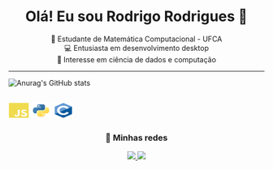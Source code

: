 <h1 align="center">Olá! Eu sou Rodrigo Rodrigues 👋</h1>

<p align="center">
  🌱 Estudante de Matemática Computacional - UFCA <br/>
  💻 Entusiasta em desenvolvimento desktop <br/>
  🔬 Interesse em ciência de dados e computação <br/>
</p>

---
![Anurag's GitHub stats](https://github-readme-stats.vercel.app/api?username=rodrigorcj&show_icons=true&theme=dark)

  

<div style="display: inline_block"><br>
  <img align="center" alt="Rodrigo-Js" height="30" width="40" src="https://raw.githubusercontent.com/devicons/devicon/master/icons/javascript/javascript-plain.svg">
  <img align="center" alt="Rodrigoa-Python" height="30" width="40" src="https://raw.githubusercontent.com/devicons/devicon/master/icons/python/python-original.svg">
  <img align="center" alt="Rodrigo-C" height="30" width="40" src="https://raw.githubusercontent.com/devicons/devicon/master/icons/c/c-original.svg">

</div>

##

<h3 align="center">🔗 Minhas redes</h3>

<p align="center">
  <a href="mailto:of606421@gmail.com">
    <img src="https://img.shields.io/badge/-Email-EA4335?style=for-the-badge&logo=gmail&logoColor=white"/>
  </a>
  <a href="https://github.com/rodrigorcj" target="_blank">
    <img src="https://img.shields.io/badge/-GitHub-181717?style=for-the-badge&logo=github&logoColor=white"/>
  </a>
</p>
